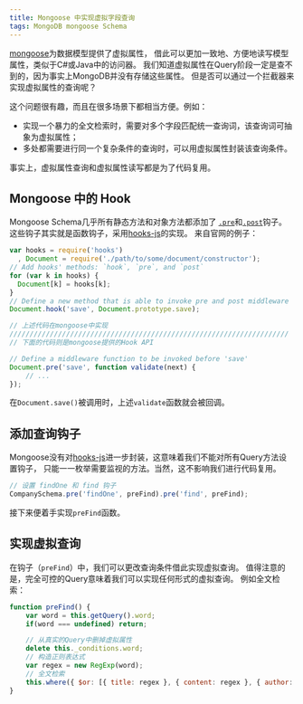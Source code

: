 ```yaml
---
title: Mongoose 中实现虚拟字段查询
tags: MongoDB mongoose Schema
---
```


[mongoose][mongoose]为数据模型提供了虚拟属性，
借此可以更加一致地、方便地读写模型属性，类似于C#或Java中的访问器。
我们知道虚拟属性在Query阶段一定是查不到的，因为事实上MongoDB并没有存储这些属性。
但是否可以通过一个拦截器来实现虚拟属性的查询呢？

这个问题很有趣，而且在很多场景下都相当方便。例如：

* 实现一个暴力的全文检索时，需要对多个字段匹配统一查询词，该查询词可抽象为虚拟属性；
* 多处都需要进行同一个复杂条件的查询时，可以用虚拟属性封装该查询条件。

事实上，虚拟属性查询和虚拟属性读写都是为了代码复用。

<!--more-->

## Mongoose 中的 Hook

Mongoose Schema几乎所有静态方法和对象方法都添加了
[`.pre`][schema-pre]和[`.post`][schema-post]钩子。
这些钩子其实就是函数钩子，采用[hooks-js][hooks-js]的实现。
来自官网的例子：

```javascript
var hooks = require('hooks')
  , Document = require('./path/to/some/document/constructor');
// Add hooks' methods: `hook`, `pre`, and `post`
for (var k in hooks) {
  Document[k] = hooks[k];
}
// Define a new method that is able to invoke pre and post middleware
Document.hook('save', Document.prototype.save);

// 上述代码在mongoose中实现
/////////////////////////////////////////////////////////////////////
// 下面的代码则是mongoose提供的Hook API

// Define a middleware function to be invoked before 'save'
Document.pre('save', function validate(next) {
    // ...
});
```

在`Document.save()`被调用时，上述`validate`函数就会被回调。

## 添加查询钩子

Mongoose没有对[hooks-js][hooks-js]进一步封装，这意味着我们不能对所有Query方法设置钩子，
只能一一枚举需要监视的方法。当然，这不影响我们进行代码复用。

```javascript
// 设置 findOne 和 find 钩子
CompanySchema.pre('findOne', preFind).pre('find', preFind);
```

接下来便着手实现`preFind`函数。

## 实现虚拟查询

在钩子（`preFind`）中，我们可以更改查询条件借此实现虚拟查询。
值得注意的是，完全可控的Query意味着我们可以实现任何形式的虚拟查询。
例如全文检索：

```javascript
function preFind() {
    var word = this.getQuery().word;
    if(word === undefined) return;

    // 从真实的Query中删掉虚拟属性
    delete this._conditions.word;
    // 构造正则表达式
    var regex = new RegExp(word);
    // 全文检索
    this.where({ $or: [{ title: regex }, { content: regex }, { author: regex }] });
}
```

[hooks-js]: https://github.com/bnoguchi/hooks-js
[schema-pre]: http://mongoosejs.com/docs/api.html#schema_Schema-pre
[schema-post]: http://mongoosejs.com/docs/api.html#schema_Schema-post
[mongoose]: http://mongoosejs.com/docs/
